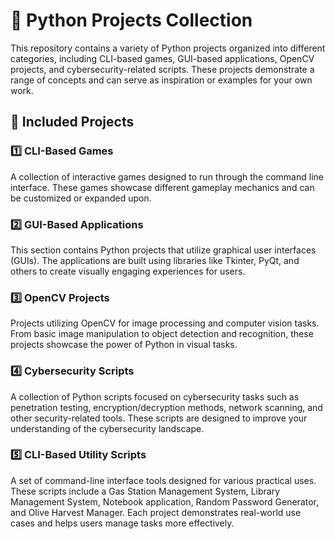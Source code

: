 # 🚀 Python Projects Collection

This repository contains a variety of Python projects organized into different categories, including CLI-based games, GUI-based applications, OpenCV projects, and cybersecurity-related scripts. These projects demonstrate a range of concepts and can serve as inspiration or examples for your own work.

## 📂 Included Projects

### 1️⃣ **CLI-Based Games**
A collection of interactive games designed to run through the command line interface. These games showcase different gameplay mechanics and can be customized or expanded upon.

### 2️⃣ **GUI-Based Applications**
This section contains Python projects that utilize graphical user interfaces (GUIs). The applications are built using libraries like Tkinter, PyQt, and others to create visually engaging experiences for users.

### 3️⃣ **OpenCV Projects**
Projects utilizing OpenCV for image processing and computer vision tasks. From basic image manipulation to object detection and recognition, these projects showcase the power of Python in visual tasks.

### 4️⃣ **Cybersecurity Scripts**
A collection of Python scripts focused on cybersecurity tasks such as penetration testing, encryption/decryption methods, network scanning, and other security-related tools. These scripts are designed to improve your understanding of the cybersecurity landscape.

### 5️⃣ **CLI-Based Utility Scripts**
A set of command-line interface tools designed for various practical uses. These scripts include a Gas Station Management System, Library Management System, Notebook application, Random Password Generator, and Olive Harvest Manager. Each project demonstrates real-world use cases and helps users manage tasks more effectively.
